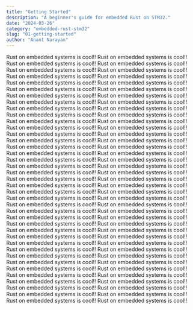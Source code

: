 ```yaml
---
title: "Getting Started"
description: "A beginner's guide for embedded Rust on STM32."
date: "2024-03-26"
category: "embedded-rust-stm32"
slug: "01-getting-started"
author: "Anant Narayan"
---
```


Rust on embedded systems is cool!!
Rust on embedded systems is cool!!
Rust on embedded systems is cool!!
Rust on embedded systems is cool!!
Rust on embedded systems is cool!!
Rust on embedded systems is cool!!
Rust on embedded systems is cool!!
Rust on embedded systems is cool!!
Rust on embedded systems is cool!!
Rust on embedded systems is cool!!
Rust on embedded systems is cool!!
Rust on embedded systems is cool!!
Rust on embedded systems is cool!!
Rust on embedded systems is cool!!
Rust on embedded systems is cool!!
Rust on embedded systems is cool!!
Rust on embedded systems is cool!!
Rust on embedded systems is cool!!
Rust on embedded systems is cool!!
Rust on embedded systems is cool!!
Rust on embedded systems is cool!!
Rust on embedded systems is cool!!
Rust on embedded systems is cool!!
Rust on embedded systems is cool!!
Rust on embedded systems is cool!!
Rust on embedded systems is cool!!
Rust on embedded systems is cool!!
Rust on embedded systems is cool!!
Rust on embedded systems is cool!!
Rust on embedded systems is cool!!
Rust on embedded systems is cool!!
Rust on embedded systems is cool!!
Rust on embedded systems is cool!!
Rust on embedded systems is cool!!
Rust on embedded systems is cool!!
Rust on embedded systems is cool!!
Rust on embedded systems is cool!!
Rust on embedded systems is cool!!
Rust on embedded systems is cool!!
Rust on embedded systems is cool!!
Rust on embedded systems is cool!!
Rust on embedded systems is cool!!
Rust on embedded systems is cool!!
Rust on embedded systems is cool!!
Rust on embedded systems is cool!!
Rust on embedded systems is cool!!
Rust on embedded systems is cool!!
Rust on embedded systems is cool!!
Rust on embedded systems is cool!!
Rust on embedded systems is cool!!
Rust on embedded systems is cool!!
Rust on embedded systems is cool!!
Rust on embedded systems is cool!!
Rust on embedded systems is cool!!
Rust on embedded systems is cool!!
Rust on embedded systems is cool!!
Rust on embedded systems is cool!!
Rust on embedded systems is cool!!
Rust on embedded systems is cool!!
Rust on embedded systems is cool!!
Rust on embedded systems is cool!!
Rust on embedded systems is cool!!
Rust on embedded systems is cool!!
Rust on embedded systems is cool!!
Rust on embedded systems is cool!!
Rust on embedded systems is cool!!
Rust on embedded systems is cool!!
Rust on embedded systems is cool!!
Rust on embedded systems is cool!!
Rust on embedded systems is cool!!
Rust on embedded systems is cool!!
Rust on embedded systems is cool!!
Rust on embedded systems is cool!!
Rust on embedded systems is cool!!
Rust on embedded systems is cool!!
Rust on embedded systems is cool!!
Rust on embedded systems is cool!!
Rust on embedded systems is cool!!
